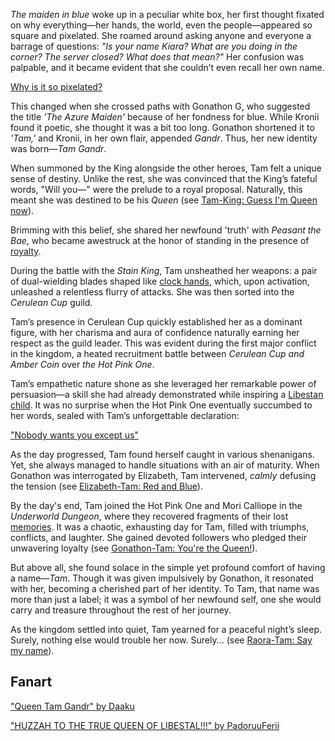 _The maiden in blue_ woke up in a peculiar white box, her first thought fixated on why everything—her hands, the world, even the people—appeared so square and pixelated. She roamed around asking anyone and everyone a barrage of questions: _"Is your name Kiara? What are you doing in the corner? The server closed? What does that mean?"_ Her confusion was palpable, and it became evident that she couldn’t even recall her own name.

[Why is it so pixelated?](#embed:https://www.youtube.com/live/zgioohaY0m4?feature=shared&t=390)

This changed when she crossed paths with Gonathon G, who suggested the title _'The Azure Maiden'_ because of her fondness for blue. While Kronii found it poetic, she thought it was a bit too long. Gonathon shortened it to _'Tam,'_ and Kronii, in her own flair, appended _Gandr_. Thus, her new identity was born—_Tam Gandr_.

When summoned by the King alongside the other heroes, Tam felt a unique sense of destiny. Unlike the rest, she was convinced that the King’s fateful words, "Will you—" were the prelude to a royal proposal. Naturally, this meant she was destined to be his _Queen_ (see [Tam-King: Guess I'm Queen now](#edge:kronii-king-of-libestal)).

Brimming with this belief, she shared her newfound 'truth' with _Peasant the Bae_, who became awestruck at the honor of standing in the presence of [royalty](https://www.youtube.com/live/zgioohaY0m4?feature=shared&t=1333).

During the battle with the _Stain King_, Tam unsheathed her weapons: a pair of dual-wielding blades shaped like [clock hands](https://www.youtube.com/live/zgioohaY0m4?feature=shared&t=2968), which, upon activation, unleashed a relentless flurry of attacks. She was then sorted into the _Cerulean Cup_ guild.

Tam’s presence in Cerulean Cup quickly established her as a dominant figure, with her charisma and aura of confidence naturally earning her respect as the guild leader. This was evident during the first major conflict in the kingdom, a heated recruitment battle between _Cerulean Cup and Amber Coin_ over _the Hot Pink One_.

Tam’s empathetic nature shone as she leveraged her remarkable power of persuasion—a skill she had already demonstrated while inspiring a [Libestan child](https://www.youtube.com/live/zgioohaY0m4?feature=shared&t=5140). It was no surprise when the Hot Pink One eventually succumbed to her words, sealed with Tam’s unforgettable declaration:

["Nobody wants you except us"](#embed:https://www.youtube.com/live/zgioohaY0m4?feature=shared&t=6213)

As the day progressed, Tam found herself caught in various shenanigans. Yet, she always managed to handle situations with an air of maturity. When Gonathon was interrogated by Elizabeth, Tam intervened, _calmly_ defusing the tension (see [Elizabeth-Tam: Red and Blue](#edge:liz-kronii)).

By the day's end, Tam joined the Hot Pink One and Mori Calliope in the _Underworld Dungeon_, where they recovered fragments of their lost [memories](https://www.youtube.com/live/zgioohaY0m4?feature=shared&t=11965). It was a chaotic, exhausting day for Tam, filled with triumphs, conflicts, and laughter. She gained devoted followers who pledged their unwavering loyalty (see [Gonathon-Tam: You're the Queen!](#edge:gigi-kronii)).

But above all, she found solace in the simple yet profound comfort of having a name—_Tam_. Though it was given impulsively by Gonathon, it resonated with her, becoming a cherished part of her identity. To Tam, that name was more than just a label; it was a symbol of her newfound self, one she would carry and treasure throughout the rest of her journey.

As the kingdom settled into quiet, Tam yearned for a peaceful night’s sleep. Surely, nothing else would trouble her now. Surely... (see [Raora-Tam: Say my name](#edge:raora-kronii)).

## Fanart

["Queen Tam Gandr" by Daaku](https://x.com/koizumi_arata/status/1830329272155931070)

["HUZZAH TO THE TRUE QUEEN OF LIBESTAL!!!" by PadoruuFerii](https://x.com/PadoruFerii/status/1900745073664598460)
